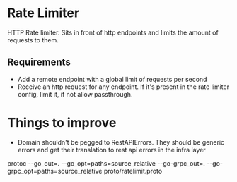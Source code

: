 # Rate Limiter
HTTP Rate limiter. Sits in front of http endpoints and limits the amount of requests to them.

## Requirements
- Add a remote endpoint with a global limit of requests per second
- Receive an http request for any endpoint. If it's present in the rate limiter config, limit it, if not allow passthrough.


# Things to improve
- Domain shouldn't be pegged to RestAPIErrors. They should be generic errors and get their translation to rest api errors in the infra layer


protoc --go_out=. --go_opt=paths=source_relative --go-grpc_out=. --go-grpc_opt=paths=source_relative proto/ratelimit.proto